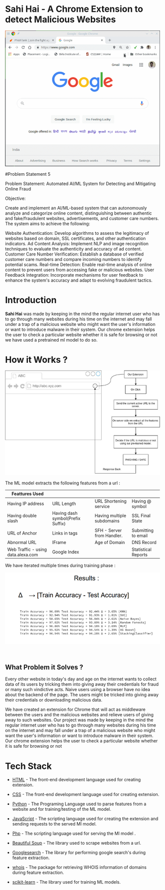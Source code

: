 # Sahi Hai - A Chrome Extension to detect Malicious Websites
 
![](./images/working.gif)


#Problem Statement 5

Problem Statement: Automated AI/ML System for Detecting and Mitigating Online Fraud

Objective:

Create and implement an AI/ML-based system that can autonomously analyze and categorize online content, distinguishing between authentic and fake/fraudulent websites, advertisements, and customer care numbers. The system aims to achieve the following:

Website Authentication: Develop algorithms to assess the legitimacy of websites based on domain, SSL certificates, and other authentication indicators.
Ad Content Analysis: Implement NLP and image recognition techniques to evaluate the authenticity and accuracy of ad content.
Customer Care Number Verification: Establish a database of verified customer care numbers and compare incoming numbers to identify potential scams.
Real-time Detection: Enable real-time analysis of online content to prevent users from accessing fake or malicious websites.
User Feedback Integration: Incorporate mechanisms for user feedback to enhance the system's accuracy and adapt to evolving fraudulent tactics.


# Introduction

**Sahi Hai** was made by keeping in the mind the regular internet user who has to go through many websites during his time on the internet and may fall under a trap of a malicious website who might want the user's information or want to introduce malware in their system. Our chrome extension helps the user to check a particular website whether it is safe for browsing or not we have used a pretrained ml model to do so.


# How it Works ?

![](./images/flow.jpeg)



The ML model extracts the following features from a url :


  
| Feattures     Used                  |                                   |                            |                     |
| ----------------------------------- | --------------------------------- | -------------------------- | ------------------- |
| Having IP address                   | URL Length                        | URL Shortening service     | Having @ symbol     |
| Having double slash                 | Having dash symbol(Prefix Suffix) | Having multiple subdomains | SSL Final State     |  | Domain Registration Length | Favicon | HTTP or HTTPS token in domain name | Request URL |
| URL of Anchor                       | Links in tags                     | SFH - Server from Handler. | Submitting to email |
| Abnormal URL                        | IFrame                            | Age of Domain              | DNS Record          |
| Web Traffic -  using data.alexa.com | Google Index                      |                            | Statistical Reports |
 
 
 
  We have iterated multiple times during training phase :
  
  <!-- 1. Random Forest Model ( 93.14% Accuracy )
  1. MLP Model ( 94.17% Accuracy ) -->
  ![](./images/results.png)

<br/>

## What Problem it Solves ?

 Every other website in today's day and age on the internet wants to collect data of its users by tricking them into giving away their credentials for fraud or many such vindictive acts. Naive users using a browser have no idea about the backend of the page. The users might be tricked into giving away their credentials or downloading malicious data.

We have created an extension for Chrome that will act as middleware between the users and the malicious websites and relieve users of giving away to such websites.
Our project was made by keeping in the mind the regular internet user who has to go through many websites during his time on the internet and may fall under a trap of a malicious website who might want the user's information or want to introduce malware in their system. Our chrome extension helps the user to check a particular website whether it is safe for browsing or not

# Tech Stack

- [HTML](https://www.w3schools.com/html/) - The front-end development language used for creating extension.

- [CSS](https://www.w3schools.com/css/) - The  front-end development language used for creating extension.

- [Python](https://www.python.org/) - The Programing Language used to parse features from a website and for training/testing of the ML model.
- [JavaScript](https://www.javascript.com/) - The scripting language used for creating the extension and sending  requests to the served Ml model.
- [Php](https://www.php.net/) - The scripting language used for serving the Ml model .

- [Beautiful Soup](https://pypi.org/project/beautifulsoup4/) - The library used to scrape websites from a url.
- [Googlesearch](https://pypi.org/project/googlesearch-python/) - The library for  performing google search's during feature extraction.

- [whois](https://pypi.org/project/whois/) - The package for retrieving WHOIS information of domains during feature extraction.
- [scikit-learn](https://scikit-learn.org/stable/) -
  The library used for training ML models.
<br/>
